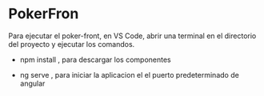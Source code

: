 # PokerFron


Para ejecutar el poker-front, en VS Code, abrir una terminal en el directorio del proyecto y ejecutar los comandos.
- npm install , para descargar los componentes 

- ng serve , para iniciar la aplicacion el el puerto predeterminado de angular
